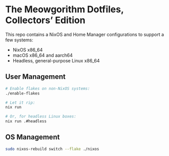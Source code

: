 # The Meowgorithm Dotfiles, Collectors’ Edition

This repo contains a NixOS and Home Manager configurations to support a few
systems:

- NixOS x86_64
- macOS x86_64 and aarch64
- Headless, general-purpose Linux x86_64

## User Management

```bash
# Enable flakes on non-NixOS systems:
./enable-flakes

# Let it rip:
nix run

# Or, for headless Linux boxes:
nix run .#headless
```

## OS Management

```bash
sudo nixos-rebuild switch --flake ./nixos
```
